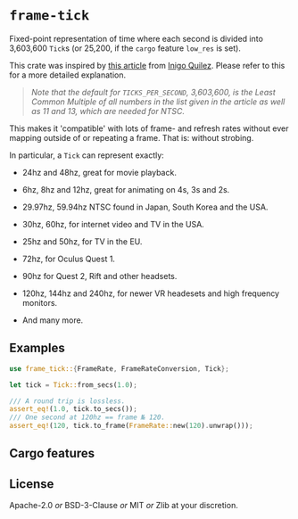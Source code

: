 # `frame-tick`

<!-- cargo-rdme start -->

Fixed-point representation of time where each second is divided into
3,603,600 `Tick`s (or 25,200, if the `cargo` feature `low_res` is set).

This crate was inspired by [this article](https://iquilezles.org/articles/ticks/)
from [Inigo Quilez](https://iquilezles.org/). Please refer to this for a
more detailed explanation.

> _Note that the default for `TICKS_PER_SECOND`, 3,603,600, is the Least
> Common Multiple of all numbers in the list given in the article as well as
> 11 and 13, which are needed for NTSC._

This makes it 'compatible' with lots of frame- and refresh rates without
ever mapping outside of or repeating a frame. That is: without strobing.

In particular, a `Tick` can represent exactly:

- 24hz and 48hz, great for movie playback.

- 6hz, 8hz and 12hz, great for animating on 4s, 3s and 2s.

- 29.97hz, 59.94hz NTSC found in Japan, South Korea and the USA.

- 30hz, 60hz, for internet video and TV in the USA.

- 25hz and 50hz, for TV in the EU.

- 72hz, for Oculus Quest 1.

- 90hz for Quest 2, Rift and other headsets.

- 120hz, 144hz and 240hz, for newer VR headesets and high frequency
  monitors.

- And many more.

## Examples

```rust
use frame_tick::{FrameRate, FrameRateConversion, Tick};

let tick = Tick::from_secs(1.0);

/// A round trip is lossless.
assert_eq!(1.0, tick.to_secs());
/// One second at 120hz == frame № 120.
assert_eq!(120, tick.to_frame(FrameRate::new(120).unwrap()));
```

## Cargo features

<!-- cargo-rdme end -->

## License

Apache-2.0 _or_ BSD-3-Clause _or_ MIT _or_ Zlib at your discretion.
